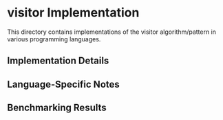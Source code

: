 # visitor Implementation

This directory contains implementations of the visitor algorithm/pattern in various programming languages.

## Implementation Details

## Language-Specific Notes

## Benchmarking Results


